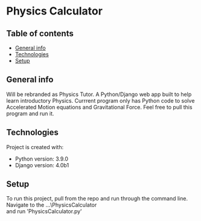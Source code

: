 # Physics Calculator

## Table of contents
* [General info](#general-info)
* [Technologies](#technologies)
* [Setup](#setup)

## General info
Will be rebranded as Physics Tutor.
A Python/Django web app built to help learn introductory Physics.
Currrent program only has Python code to solve Accelerated Motion equations and Gravitational Force.
Feel free to pull this program and run it.
	
## Technologies
Project is created with:
* Python version: 3.9.0
* Django version: 4.0b1

	
## Setup
To run this project, pull from the repo and run through the command line.
Navigate to the ...\PhysicsCalculator\
and run 'PhysicsCalculator.py'
